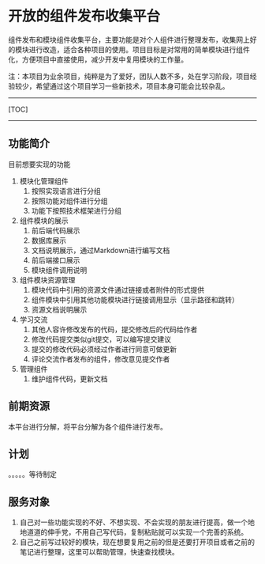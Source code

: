 # 开放的组件发布收集平台

组件发布和模块组件收集平台，主要功能是对个人组件进行整理发布，收集网上好的模块进行改造，适合各种项目的使用。项目目标是对常用的简单模块进行组件化，方便项目中直接使用，减少开发中复用模块的工作量。

注：本项目为业余项目，纯粹是为了爱好，团队人数不多，处在学习阶段，项目经验较少，希望通过这个项目学习一些新技术，项目本身可能会比较杂乱。

---------------------------
[TOC]

---------------------------

## 功能简介

目前想要实现的功能
1. 模块化管理组件
    1. 按照实现语言进行分组
    2. 按照功能对组件进行分组
    3. 功能下按照技术框架进行分组
2. 组件模块的展示
    1. 前后端代码展示
    2. 数据库展示
    3. 文档说明展示，通过Markdown进行编写文档
    4. 前后端接口展示
    5. 模块组件调用说明
3. 组件模块资源管理
    1. 模块代码中引用的资源文件通过链接或者附件的形式提供
    2. 组件模块中引用其他功能模块进行链接调用显示（显示路径和跳转）
    3. 资源文档说明展示
4. 学习交流
    1. 其他人容许修改发布的代码，提交修改后的代码给作者
    2. 修改代码提交类似git提交，可以编写提交建议
    3. 提交的修改代码必须经过作者进行同意可做更新
    4. 评论交流作者发布的组件，修改意见提交作者
5. 管理组件
    1. 维护组件代码，更新文档

## 前期资源
本平台进行分解，将平台分解为各个组件进行发布。
## 计划
。。。。。等待制定
## 服务对象
1. 自己对一些功能实现的不好、不想实现、不会实现的朋友进行提高，做一个地地道道的伸手党，不用自己写代码，复制粘贴就可以实现一个完善的系统。
2. 自己之前写过较好的模块，现在想要复用之前的但是还要打开项目或者之前的笔记进行整理，这里可以帮助管理，快速查找模块。
